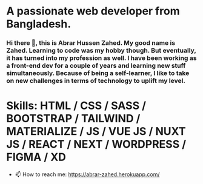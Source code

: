 


# A passionate web developer from Bangladesh.


### Hi there 👋, this is Abrar Hussen Zahed. My good name is Zahed. Learning to code was my hobby though. But eventually, it has turned into my profession as well. I have been working as a front-end dev for a couple of years and learning new stuff simultaneously. Because of being a self-learner, I like to take on new challenges in terms of technology to uplift my level.

# Skills:  HTML / CSS / SASS /  BOOTSTRAP / TAILWIND / MATERIALIZE / JS / VUE JS / NUXT JS / REACT / NEXT / WORDPRESS / FIGMA / XD

- 📫 How to reach me: https://abrar-zahed.herokuapp.com/ 

 

 


